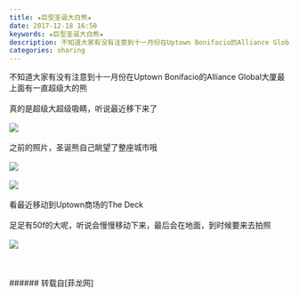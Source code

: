 ```yaml
---
title: ★巨型圣诞大白熊★
date: 2017-12-18 16:50
keywords: ★巨型圣诞大白熊★
description: 不知道大家有没有注意到十一月份在Uptown Bonifacio的Alliance Global大厦最上面有一直超级大的熊真的是超级大超级吸睛，听说最近移下来了之前的照片，圣诞熊自己眺望了整座城市哦看最近移动到Uptown商场的The Deck足足有50f的大呢，听说会慢慢移动下来，最后会在地面，到时候要来去拍照
categories: sharing
---
```

<td class="t_f" id="postmessage_1042526">

<div align="left">不知道大家有没有注意到十一月份在Uptown Bonifacio的Alliance Global大厦最上面有一直超级大的熊</div><br/>
<div align="left">真的是超级大超级吸睛，听说最近移下来了</div><br/>
<div align="left">

<img aid="711140" data-cf-modified-877126d687d087257c4bf0df-="" file="data/attachment/forum/201712/18/164318xe33mu33phz6zptm.jpg.thumb.jpg" id="aimg_711140" inpost="1" onclick="" onmouseover="" src="http://www.flw.ph/data/attachment/forum/201712/18/164318xe33mu33phz6zptm.jpg" style="cursor:pointer" zoomfile="data/attachment/forum/201712/18/164318xe33mu33phz6zptm.jpg"/>


</div><br/>
<div align="left">之前的照片，圣诞熊自己眺望了整座城市哦</div><br/>
<div align="left">

<img aid="711141" data-cf-modified-877126d687d087257c4bf0df-="" file="data/attachment/forum/201712/18/164325jtbxmtxbtbzqw7ti.jpg.thumb.jpg" id="aimg_711141" inpost="1" onclick="" onmouseover="" src="http://www.flw.ph/data/attachment/forum/201712/18/164325jtbxmtxbtbzqw7ti.jpg" style="cursor:pointer" zoomfile="data/attachment/forum/201712/18/164325jtbxmtxbtbzqw7ti.jpg"/>


</div><br/>
<div align="left">

<img aid="711142" data-cf-modified-877126d687d087257c4bf0df-="" file="data/attachment/forum/201712/18/164326eusu7s6wd2bzlu9s.jpg.thumb.jpg" id="aimg_711142" inpost="1" onclick="" onmouseover="" src="http://www.flw.ph/data/attachment/forum/201712/18/164326eusu7s6wd2bzlu9s.jpg" style="cursor:pointer" zoomfile="data/attachment/forum/201712/18/164326eusu7s6wd2bzlu9s.jpg"/>


</div><br/>
<div align="left">看最近移动到Uptown商场的The Deck</div><br/>
<div align="left">足足有50f的大呢，听说会慢慢移动下来，最后会在地面，到时候要来去拍照</div><br/>
<div align="left">

<img aid="711139" data-cf-modified-877126d687d087257c4bf0df-="" file="data/attachment/forum/201712/18/164317qe66k4xezi2mrr2p.jpg.thumb.jpg" id="aimg_711139" inpost="1" onclick="" onmouseover="" src="http://www.flw.ph/data/attachment/forum/201712/18/164317qe66k4xezi2mrr2p.jpg" style="cursor:pointer" zoomfile="data/attachment/forum/201712/18/164317qe66k4xezi2mrr2p.jpg"/>


</div><br/>
<br/>
<br/>
</td>
###### 转载自[菲龙网]